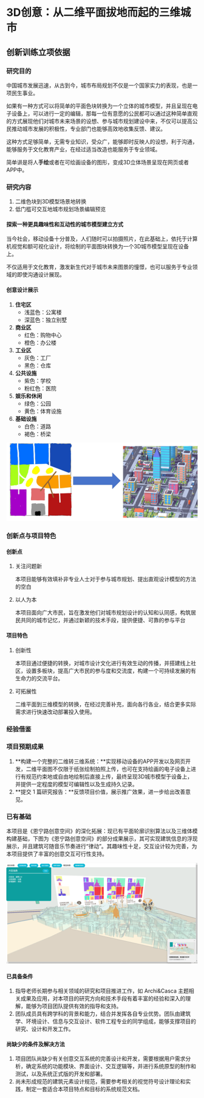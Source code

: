 # 			3D创意：从二维平面拔地而起的三维城市

## **创新训练立项依据**

### 研究目的

​	中国城市发展迅速，从古到今，城市布局规划不仅是一个国家实力的表现，也是一项民生事业。

​	如果有一种方式可以将简单的平面色块转换为一个立体的城市模型，并且呈现在电子设备上，可以进行一定的编辑，那每一位有意愿的公民都可以通过这种简单直观的方式展现他们对城市未来场景的设想、参与城市规划建设中来，不仅可以提高公民推动城市发展的积极性，专业部门也能够高效地收集反馈、建议。

​	这种方式足够简单，无需专业知识，受众广，能够即时反映人的设想，利于沟通，能够服务于文化教育产业，在经过适当改造也能服务于专业领域。

​	简单讲是将人**手绘**或者在可绘画设备的图形，变成3D立体场景呈现在网页或者APP中。

### 研究内容

1. 二维色块到3D模型场景地转换
2. 低门槛可交互地城市规划场景编辑预览

#### 探索一种更具趣味性和互动性的城市模型建立方式

​	当今社会，移动设备十分普及，人们随时可以拍摄照片，在此基础上，依托于计算机视觉和额可视化设计，将绘制的平面图块转换为一个3D城市模型呈现在设备上。

​	不仅适用于文化教育，激发新生代对于城市未来图景的憧憬，也可以服务于专业领域的即使沟通设计展现。

#### 创意设计展示

1. **住宅区**
   - 浅蓝色：公寓楼
   - 深蓝色：独立别墅
2. **商业区**
   - 红色：购物中心
   - 橙色：办公楼
3. **工业区**
   - 灰色：工厂
   - 黑色：仓库
4. **公共设施**
   - 紫色：学校
   - 粉红色：医院
5. **娱乐和休闲**
   - 绿色：公园
   - 黄色：体育设施
6. **基础设施**
   - 白色：道路
   - 褐色：桥梁

![image-20240711123312212](./assets/image-20240711123312212.png)

### 创新点与项目特色

#### 创新点

1. 关注问题新

   本项目能够有效填补非专业人士对于参与城市规划、提出直观设计模型的方法的空白

2. 以人为本

   本项目面向广大市民，旨在激发他们对城市规划设计的认知和认同感，构筑居民共同的城市记忆，并通过新颖的技术手段，提供便捷、可靠的参与平台

#### 项目特色

1. 创新性

   本项目通过便捷的转换，对城市设计文化进行有效生动的传播，并搭建线上社区，设置多板块，提高广大市民的参与度和交流度，构建一个可持续发展的有生命力的交流平台。

2. 可拓展性

   二维平面到三维模型的转换，在经过完善补充，面向各行各业，结合更多实际需求进行快速改动部署投入使用。

### 经验借鉴









### 项目预期成果

1. **构建一个完整的二维转三维系统：**实现移动设备的APP开发以及网页开发，二维平面图不仅限于纸张绘制拍照上传，也可在支持绘画的电子设备上进行有规范约束地或自由地绘制后直接上传，最终呈现3D城市模型于设备上，并提供一定程度的模型可编辑性以及生成持久记录。
2. **提交 1 篇研究报告：**反馈项目价值，展示推广效果，进一步给出改善意见。

### 已有基础

​	本项目是《恩宁路创意空间》的深化拓展：现已有平面轮廓识别算法以及三维体模构建基础，下图为《恩宁路创意空间》的部分成果展示，其可实现建筑信息的浮现展示，并且建筑可随音乐节奏进行“律动”。其趣味性十足，交互设计较为完善，为本项目提供了丰富的创意交互可行性支持。

![image-20240711145454689](./assets/image-20240711145454689.png)

#### 已具备条件

1. 指导老师长期参与相关领域的研究和项目推进工作，如 Archi&Casca 主题相关成果及应用，对本项目的研究方向和技术手段有着丰富的经验和深入的理解，能够为项目团队提供有效的指导和支持。
2. 团队成员具有跨学科的背景和能力，结合并发挥各自专业优势。团队由建筑学、环境设计、信息与交互设计、软件工程专业的同学组成，能够支撑项目的研究、设计和开发工作。

#### 尚缺少的条件及解决方法

1. 项目团队尚缺少有关创意交互系统的完善设计和开发，需要根据用户需求分析，确定系统的功能模块、界面设计、交互逻辑等，并进行系统原型的制作和测试，以及系统正式版的开发和部署。
2. 尚未形成规范的建筑元素设计规范，需要参考相关的视觉符号设计理论和实践，制定一套适合本项目特点和目标的系统规范文档。

